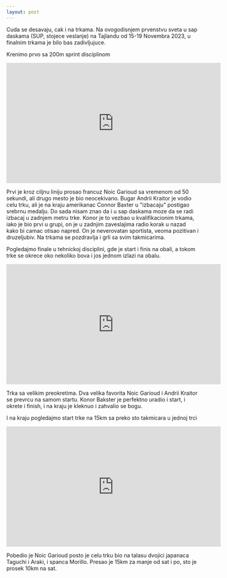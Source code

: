```yaml
---
layout: post
---
```


Cuda se desavaju, cak i na trkama. Na ovogodisnjem prvenstvu sveta u sap daskama
(SUP, stojece veslanje) na Tajlandu od 15-19 Novembra 2023, u finalnim trkama je
bilo bas zadivljujuce.

Krenimo prvo sa 200m sprint disciplinom

<iframe width="560" height="315" src="https://www.youtube.com/embed/A4wLk1m9mko?si=HZRY4qeWVrd52HC3&amp;start=3069" title="YouTube video player" frameborder="0" allow="accelerometer; autoplay; clipboard-write; encrypted-media; gyroscope; picture-in-picture; web-share" allowfullscreen></iframe>

Prvi je kroz ciljnu liniju prosao francuz Noic Garioud sa vremenom od 50
sekundi, ali drugo mesto je bio neocekivano. Bugar Andrii Kraitor je vodio
celu trku, ali je na kraju amerikanac Connor Baxter u "izbacaju" postigao srebrnu
medalju. Do sada nisam znao da i u sap daskama moze da se radi izbacaj u zadnjem
metru trke. Konor je to vezbao u kvalifikacionim trkama, iako je bio prvi u
grupi, on je u zadnjim zaveslajima radio korak u nazad kako bi camac otisao
napred. On je neverovatan sportista, veoma pozitivan i druzeljubiv. Na trkama se
pozdravlja i grli sa svim takmicarima.

Pogledajmo finale u tehnickoj disciplini, gde je start i finis na obali, a tokom
trke se okrece oko nekoliko bova i jos jednom izlazi na obalu.

<iframe width="560" height="315" src="https://www.youtube.com/embed/MZjJGCs6dgE?si=KuAGeka5yy1-pdFu&amp;start=10795" title="YouTube video player" frameborder="0" allow="accelerometer; autoplay; clipboard-write; encrypted-media; gyroscope; picture-in-picture; web-share" allowfullscreen></iframe>

Trka sa velikim preokretima. Dva velika favorita Noic Garioud i Andrii Kraitor
se prevrcu na samom startu. Konor Bakster je perfektno uradio i start, i okrete
i finish, i na kraju je kleknuo i zahvalio se bogu.

I na kraju pogledajmo start trke na 15km sa preko sto takmicara u jednoj trci

<iframe width="560" height="315" src="https://www.youtube.com/embed/peL4TmvlrLw?si=o-BoeBbwvRnM3Kv5&amp;start=263" title="YouTube video player" frameborder="0" allow="accelerometer; autoplay; clipboard-write; encrypted-media; gyroscope; picture-in-picture; web-share" allowfullscreen></iframe>

Pobedio je Noic Garioud posto je celu trku bio na talasu dvojici japanaca
Taguchi i Araki, i spanca Morillo. Presao je 15km za manje od sat i po, sto je
prosek 10km na sat.

